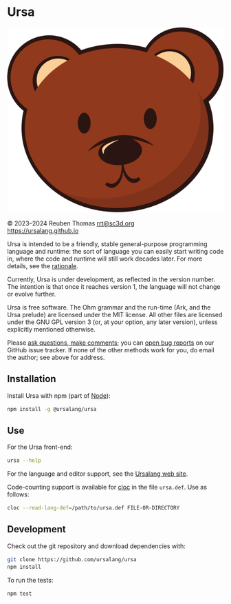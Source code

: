 # Ursa

![logo](mascot/ursula.svg)

© 2023–2024 Reuben Thomas <rrt@sc3d.org>  
https://ursalang.github.io

Ursa is intended to be a friendly, stable general-purpose programming
language and runtime: the sort of language you can easily start writing code
in, where the code and runtime will still work decades later. For more
details, see the [rationale](https://ursalang.github.io/rationale.html).

Currently, Ursa is under development, as reflected in the version number.
The intention is that once it reaches version 1, the language will not
change or evolve further.

Ursa is free software. The Ohm grammar and the run-time (Ark, and the Ursa
prelude) are licensed under the MIT license. All other files are licensed
under the GNU GPL version 3 (or, at your option, any later version), unless
explicitly mentioned otherwise.

Please [ask questions, make comments](https://ursalang.github.io/discussions.html);
you can [open bug reports](https://github.com/ursalang/ursa/issues) on our
GitHub issue tracker. If none of the other methods work for you, do email
the author; see above for address.

## Installation

Install Ursa with npm (part of [Node](https://nodejs.org/)):

```sh
npm install -g @ursalang/ursa
```

## Use

For the Ursa front-end:

```sh
ursa --help
```

For the language and editor support, see the [Ursalang web site](https://ursalang.github.io).

Code-counting support is available for [cloc](https://github.com/AlDanial/cloc) in the file `ursa.def`. Use as follows:

```sh
cloc --read-lang-def=/path/to/ursa.def FILE-OR-DIRECTORY
```

## Development

Check out the git repository and download dependencies with:

```sh
git clone https://github.com/ursalang/ursa
npm install
```

To run the tests:

```sh
npm test
```
